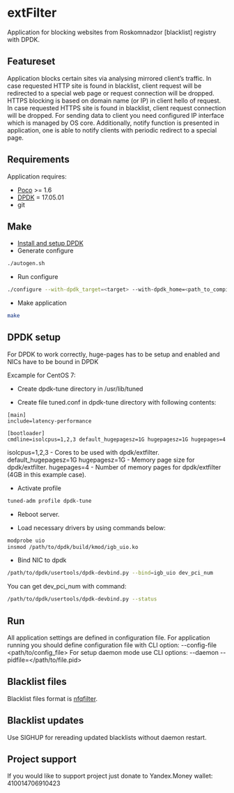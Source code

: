 
extFilter
===========
Application for blocking websites from Roskomnadzor [blacklist] registry with DPDK.

Featureset
----------
Application blocks certain sites via analysing mirrored client’s traffic.
In case requested HTTP site is found in blacklist, client request will be redirected to a special web page or request connection will be dropped.
HTTPS blocking is based on domain name (or IP) in client hello of request. In case requested HTTPS site is found in blacklist, client request connection will be dropped.
For sending data to client you need configured IP interface which is managed by OS core.
Additionally, notify function is presented in application, one is able to notify clients with periodic redirect to a special page.

Requirements
----------
Application requires:

- [Poco](https://pocoproject.org) >= 1.6
- [DPDK](https://dpdk.org) = 17.05.01
- git

Make
------
- [Install and setup DPDK](http://dpdk.org/doc/quick-start)
- Generate configure
```bash
./autogen.sh
```
- Run configure
```bash
./configure --with-dpdk_target=<target> --with-dpdk_home=<path_to_compiled_dpdk>
```
- Make application
```bash
make
```

DPDK setup
--------------
For DPDK to work correctly, huge-pages has to be setup and enabled and NICs have to be bound in DPDK

Excample for CentOS 7:

- Create dpdk-tune directory in /usr/lib/tuned

- Create file tuned.conf in dpdk-tune directory with following contents:
```
[main]
include=latency-performance

[bootloader]
cmdline=isolcpus=1,2,3 default_hugepagesz=1G hugepagesz=1G hugepages=4
```
isolcpus=1,2,3 - Cores to be used with dpdk/extfilter.
default_hugepagesz=1G hugepagesz=1G - Memory page size for dpdk/extfilter.
hugepages=4 - Number of memory pages for dpdk/extfilter (4GB in this example case).

- Activate profile
```bash
tuned-adm profile dpdk-tune
```

- Reboot server.

- Load necessary drivers by using commands below:
```bash
modprobe uio
insmod /path/to/dpdk/build/kmod/igb_uio.ko
```

- Bind NIC to dpdk
```bash
/path/to/dpdk/usertools/dpdk-devbind.py --bind=igb_uio dev_pci_num
```
You can get dev_pci_num with command:
```bash
/path/to/dpdk/usertools/dpdk-devbind.py --status
```


Run
------
All application settings are defined in configuration file.
For application running you should define configuration file with CLI option: --config-file <path/to/config_file>
For setup daemon mode use CLI options: --daemon --pidfile=</path/to/file.pid>

Blacklist files
------------------------
Blacklist files format is [nfqfilter](https://github.com/max197616/nfqfilter).

Blacklist updates
-----------------------------
Use SIGHUP for rereading updated blacklists without daemon restart.

Project support
------
If you would like to support project just donate to Yandex.Money wallet: 410014706910423
